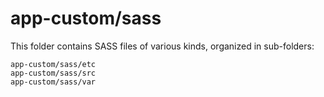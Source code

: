 # app-custom/sass

This folder contains SASS files of various kinds, organized in sub-folders:

    app-custom/sass/etc
    app-custom/sass/src
    app-custom/sass/var
